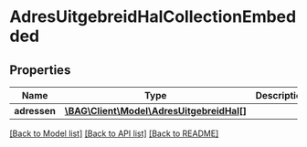# AdresUitgebreidHalCollectionEmbedded

## Properties
Name | Type | Description | Notes
------------ | ------------- | ------------- | -------------
**adressen** | [**\BAG\Client\Model\AdresUitgebreidHal[]**](AdresUitgebreidHal.md) |  | [optional] 

[[Back to Model list]](../../README.md#documentation-for-models) [[Back to API list]](../../README.md#documentation-for-api-endpoints) [[Back to README]](../../README.md)


